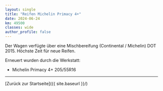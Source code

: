 ```yaml
---
layout: single
title: "Reifen Michelin Primacy 4+"
date: 2024-06-24
km: 49500
classes: wide
author_profile: false
---
```


Der Wagen verfügte über eine Mischbereifung (Continental / Michelin) DOT 2015. Höchste Zeit für neue Reifen.

Erneuert wurden durch die Werkstatt:

- Michelin Primacy 4+ 205/55R16

---

[Zurück zur Startseite]({{ site.baseurl }}/)
